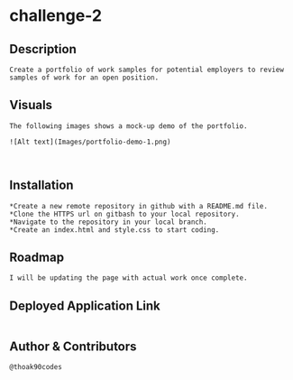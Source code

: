 # challenge-2

## Description
```
Create a portfolio of work samples for potential employers to review samples of work for an open position.
```

## Visuals
```
The following images shows a mock-up demo of the portfolio.

![Alt text](Images/portfolio-demo-1.png)



```

## Installation
```
*Create a new remote repository in github with a README.md file.
*Clone the HTTPS url on gitbash to your local repository. 
*Navigate to the repository in your local branch. 
*Create an index.html and style.css to start coding.
```

## Roadmap
```
I will be updating the page with actual work once complete.
```

## Deployed Application Link
```

```

## Author & Contributors
```
@thoak90codes
```